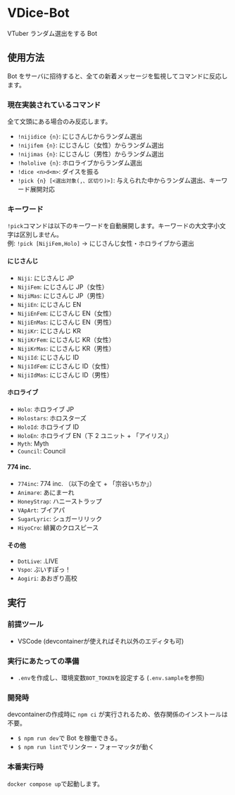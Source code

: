 # VDice-Bot

VTuber ランダム選出をする Bot

## 使用方法

Bot をサーバに招待すると、全ての新着メッセージを監視してコマンドに反応します。

### 現在実装されているコマンド

全て文頭にある場合のみ反応します。

- `!nijidice {n}`: にじさんじからランダム選出
- `!nijifem {n}`: にじさんじ（女性）からランダム選出
- `!nijimas {n}`: にじさんじ（男性）からランダム選出
- `!hololive {n}`: ホロライブからランダム選出
- `!dice <n>d<m>`: ダイスを振る
- `!pick {n} [<選出対象(,、区切り)>]`: 与えられた中からランダム選出、キーワード展開対応

### キーワード

`!pick`コマンドは以下のキーワードを自動展開します。キーワードの大文字小文字は区別しません。  
例: `!pick [NijiFem,Holo]` → にじさんじ女性・ホロライブから選出

#### にじさんじ

- `Niji`: にじさんじ JP
- `NijiFem`: にじさんじ JP（女性）
- `NijiMas`: にじさんじ JP（男性）
- `NijiEn`: にじさんじ EN
- `NijiEnFem`: にじさんじ EN（女性）
- `NijiEnMas`: にじさんじ EN（男性）
- `NijiKr`: にじさんじ KR
- `NijiKrFem`: にじさんじ KR（女性）
- `NijiKrMas`: にじさんじ KR（男性）
- `NijiId`: にじさんじ ID
- `NijiIdFem`: にじさんじ ID（女性）
- `NijiIdMas`: にじさんじ ID（男性）

#### ホロライブ

- `Holo`: ホロライブ JP
- `Holostars`: ホロスターズ
- `HoloId`: ホロライブ ID
- `HoloEn`: ホロライブ EN（下 2 ユニット + 「アイリス」）
- `Myth`: Myth
- `Council`: Council

#### 774 inc.

- `774inc`: 774 inc. （以下の全て + 「宗谷いちか」）
- `Animare`: あにまーれ
- `HoneyStrap`: ハニーストラップ
- `VApArt`: ブイアパ
- `SugarLyric`: シュガーリリック
- `HiyoCro`: 緋翼のクロスピース

#### その他

- `DotLive`: .LIVE
- `Vspo`: ぶいすぽっ！
- `Aogiri`: あおぎり高校

## 実行

### 前提ツール

- VSCode (devcontainerが使えればそれ以外のエディタも可)

### 実行にあたっての準備

- `.env`を作成し、環境変数`BOT_TOKEN`を設定する (`.env.sample`を参照)

### 開発時

devcontainerの作成時に `npm ci` が実行されるため、依存関係のインストールは不要。

- `$ npm run dev`で Bot を稼働できる。
- `$ npm run lint`でリンター・フォーマッタが動く

### 本番実行時

`docker compose up`で起動します。
